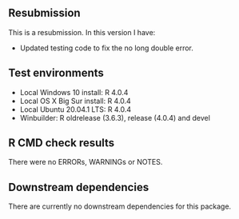 ## Resubmission  
This is a resubmission. In this version I have:

* Updated testing code to fix the no long double error.

## Test environments
* Local Windows 10 install: R 4.0.4
* Local OS X Big Sur install: R 4.0.4
* Local Ubuntu 20.04.1 LTS: R 4.0.4
* Winbuilder: R oldrelease (3.6.3), release (4.0.4) and devel

## R CMD check results
There were no ERRORs, WARNINGs or NOTES.

## Downstream dependencies
There are currently no downstream dependencies for this package.